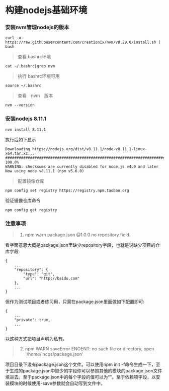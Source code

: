 # 构建nodejs基础环境


### 安装nvm管理nodejs的版本


```
curl -o- https://raw.githubusercontent.com/creationix/nvm/v0.29.0/install.sh | bash
```

> 查看 bashrc环境

```
cat ~/.bashrc|grep nvm
```

> 执行 bashrc环境可用

```
source ~/.bashrc
```

> 查看　nvm　版本
```
nvm --version
```
### 安装nodejs 8.11.1

```
nvm install 8.11.1
```
执行后如下显示
```
Downloading https://nodejs.org/dist/v8.11.1/node-v8.11.1-linux-x64.tar.xz...
######################################################################## 100.0%
WARNING: checksums are currently disabled for node.js v4.0 and later
Now using node v8.11.1 (npm v5.6.0)
```

> 配置镜像仓库

```
npm config set registry https://registry.npm.taobao.org
```

验证镜像仓库命令
```
npm config get registry
```

### 注意事项 

> 1. npm warn package.json @1.0.0 no repository field.

看字面意思大概是package.json里缺少repository字段，也就是说缺少项目的仓库字段
```
{
    ...
    "repository": {
        "type": "git",
        "url": "http://baidu.com"
    },
    ...
}
```
但作为测试项目或者练习用，只需在package.json里面做如下配置即可:
```
{
    ...
    "private": true,
    ...
}
```
以这种方式把项目声明为私有。

> 2. npm WARN saveError ENOENT: no such file or directory, open '/home/incps/package.json'

项目目录下没有package.json这个文件。可以使用npm init -f命令生成一下，至于生成的package.json中缺少的字段你可以参照其他的模块的package.json文件填进去。至于package.json中的每个字段的值可以为“”。至于依赖项字段，以安装模块的时候使用-save参数就会自动写到文件中。